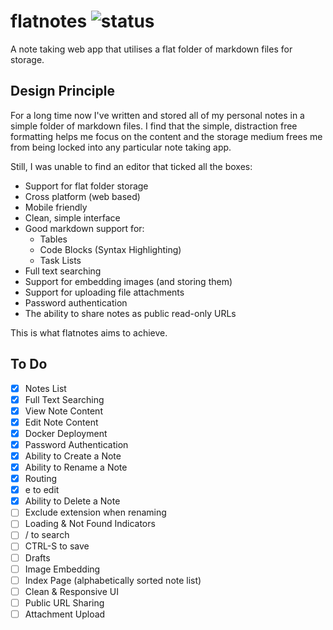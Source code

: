 # flatnotes ![status](https://img.shields.io/badge/status-under%20development-orange)

A note taking web app that utilises a flat folder of markdown files for storage.

## Design Principle

For a long time now I've written and stored all of my personal notes in a simple folder of markdown files. I find that the simple, distraction free formatting helps me focus on the content and the storage medium frees me from being locked into any particular note taking app.

Still, I was unable to find an editor that ticked all the boxes:

* Support for flat folder storage
* Cross platform (web based)
* Mobile friendly
* Clean, simple interface
* Good markdown support for:
  * Tables
  * Code Blocks (Syntax Highlighting)
  * Task Lists
* Full text searching
* Support for embedding images (and storing them)
* Support for uploading file attachments
* Password authentication
* The ability to share notes as public read-only URLs

This is what flatnotes aims to achieve.

## To Do

* [x] Notes List
* [x] Full Text Searching
* [x] View Note Content
* [x] Edit Note Content
* [x] Docker Deployment
* [x] Password Authentication
* [x] Ability to Create a Note
* [x] Ability to Rename a Note
* [x] Routing
* [x] e to edit
* [x] Ability to Delete a Note
* [ ] Exclude extension when renaming
* [ ] Loading & Not Found Indicators
* [ ] / to search
* [ ] CTRL-S to save
* [ ] Drafts
* [ ] Image Embedding
* [ ] Index Page (alphabetically sorted note list)
* [ ] Clean & Responsive UI
* [ ] Public URL Sharing
* [ ] Attachment Upload
